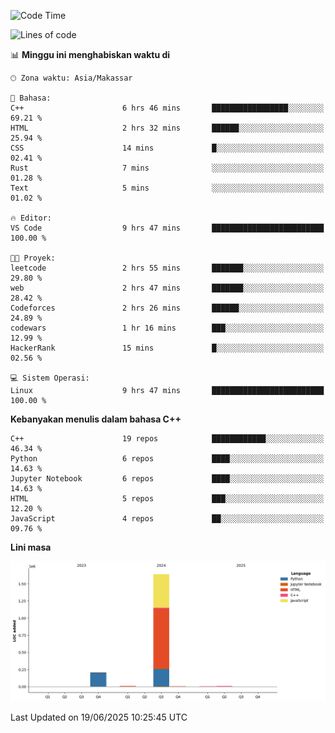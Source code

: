 <!--START_SECTION:waka-->
![Code Time](http://img.shields.io/badge/Code%20Time-284%20hrs%2035%20mins-blue)

![Lines of code](https://img.shields.io/badge/Sejak%20Hello%20World%20aku%20telah%20menulis-1.9%20million%20baris%20kode-blue)

📊 **Minggu ini menghabiskan waktu di** 

```text
🕑︎ Zona waktu: Asia/Makassar

💬 Bahasa: 
C++                      6 hrs 46 mins       █████████████████░░░░░░░░   69.21 % 
HTML                     2 hrs 32 mins       ██████░░░░░░░░░░░░░░░░░░░   25.94 % 
CSS                      14 mins             █░░░░░░░░░░░░░░░░░░░░░░░░   02.41 % 
Rust                     7 mins              ░░░░░░░░░░░░░░░░░░░░░░░░░   01.28 % 
Text                     5 mins              ░░░░░░░░░░░░░░░░░░░░░░░░░   01.02 % 

🔥 Editor: 
VS Code                  9 hrs 47 mins       █████████████████████████   100.00 % 

🐱‍💻 Proyek: 
leetcode                 2 hrs 55 mins       ███████░░░░░░░░░░░░░░░░░░   29.80 % 
web                      2 hrs 47 mins       ███████░░░░░░░░░░░░░░░░░░   28.42 % 
Codeforces               2 hrs 26 mins       ██████░░░░░░░░░░░░░░░░░░░   24.89 % 
codewars                 1 hr 16 mins        ███░░░░░░░░░░░░░░░░░░░░░░   12.99 % 
HackerRank               15 mins             █░░░░░░░░░░░░░░░░░░░░░░░░   02.56 % 

💻 Sistem Operasi: 
Linux                    9 hrs 47 mins       █████████████████████████   100.00 % 
```

**Kebanyakan menulis dalam bahasa C++** 

```text
C++                      19 repos            ████████████░░░░░░░░░░░░░   46.34 % 
Python                   6 repos             ████░░░░░░░░░░░░░░░░░░░░░   14.63 % 
Jupyter Notebook         6 repos             ████░░░░░░░░░░░░░░░░░░░░░   14.63 % 
HTML                     5 repos             ███░░░░░░░░░░░░░░░░░░░░░░   12.20 % 
JavaScript               4 repos             ██░░░░░░░░░░░░░░░░░░░░░░░   09.76 % 
```



**Lini masa**

![Lines of Code chart](https://raw.githubusercontent.com/yusuf601/yusuf601/main/assets/bar_graph.png)


 Last Updated on 19/06/2025 10:25:45 UTC
<!--END_SECTION:waka-->

